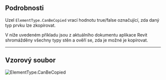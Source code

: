 ## Podrobnosti
Uzel `ElementType.CanBeCopied` vrací hodnotu true/false označující, zda daný typ prvku lze zkopírovat.

V níže uvedeném příkladu jsou z aktuálního dokumentu aplikace Revit shromážděny všechny typy stěn a ověří se, zda je možné je kopírovat.
___
## Vzorový soubor

![ElementType.CanBeCopied](./Revit.Elements.ElementType.CanBeCopied_img.jpg)
